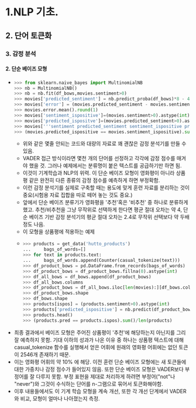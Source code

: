 # 1.NLP 기초.
## 2. 단어 토큰화
### 3. 감정 분석
#### 2. 단순 베이즈 모형
- ```python
  >>> from sklearn.naive_bayes import MultinomialNB
  >>> nb = MultinomialNB()
  >>> nb = nb.fit(df_bows,movies.sentiment>0)
  >>> movies['predicted_sentiment'] = nb.predict_proba(df_bows)*8 - 4
  >>> movies['error'] = (movies.predicted_sentiment - movies.sentiment).abs()
  >>> movies.error.mean().round(1)
  >>> movies['sentiment_ispositive']=(movies.sentiment>0).astype(int)
  >>> movies['predicted_ispositve']=(movies.predicted_sentiment>0).astype(int)
  >>> movies['''sentiment predicted_sentiment sentiment_ispositive predicted_ispositive'''.split()].head(8)
  >>> (movies.predicted_ispositive == movies.sentiment_ispositive).sum()/len(movies)
  ```
  - 위와 같은 몇줄 안되는 코드와 대량의 자료로 꽤 괜찮은 감정 분석기를 만들 수 있음.
  - VADER 접근 방식이라면 몇천 개의 단어를 선정하고 각각에 감정 점수를 매겨야 했을 것. 그러나 예제에서는 분류명이 붙은 텍스트를 공급하기만 하면 됨.
  - 이것이 기계학습과 NLP의 위력. 이 단순 베이즈 모형이 영화평이 아니라 상품평 같은 완전히 다른 종류의 감정 점수를 예측하게 하면 부정확함.
  - 이런 감정 분석기를 실제로 구축할 때는 용도에 맞게 훈련 자료를 분리하는 것이 중요(시험용 자료 집합을 따로 떼어 놓는 것도 중요.)
  - 앞에서 단순 베이즈 분류기가 영화평을 '추천'혹은 '비추천' 중 하나로 분류하게 했고. 추천/비추천을 그냥 무작위로 선택하게 한다면 평균 절대 오차는 약 4, 단순 베이즈 기반 감정 분석기의 평균 절대 오차는 2.4로 무작위 선택보다 약 두배 정도 나음. 
  - 이 모형을 상품평에 적용하는 예제
  - ```python
    >>> products = get_data('hutto_products')
    ...     bags_of_words=[]
    >>> for text in products.text:
    ...     bags_of_words.append(Counter(casual_tokenize(text)))
    >>> df_product_bows = pd.DataFrame.from_records(bags_of_words)
    >>> df_product_bows = df_product_bows.fillna(0).astype(int)
    >>> df_all_bows = df_bows.append(df_product_bows)
    >>> df_all_bows.columns
    >>> df_product_bows = df_all_bows.iloc[len(movies):][df_bows.columns]
    >>> df_product_bows.shape
    >>> df_bows.shape
    >>> products[ispos] = (products.sentiment>0).astype(int)
    >>> products['predicted_ispositive'] = nb.predict(df_product_bows.values).astype(int)
    >>> products.head()
    >>> (products.pred == products.ispos).sum()/len(products)
    ```
- 최종 결과에서 베이즈 모형은 주어진 상품평이 '추천'에 해당하는지 아닌지를 그리 잘 예측하지 못함. 기대 이하의 성과가 나온 이유 중 하나는 상품평 텍스트에 대해 casual_tokenize 함수를 실행해서 얻은 어휘에 원래의 영화평 어휘에는 없던 토큰이 2546개 존재하기 때문.
- 이는 영화평 어휘의 약 10% 에 해당. 이전 훈련 단순 베이즈 모형에는 새 토큰들에 대한 가중치나 감정 점수가 들어있지 않음. 또한 단순 베이즈 모형은 VADER보다 부정어를 잘 다루지 못함. 부정 표현을 제대로 처리하게 하려면 부정어("not"나 "never")와 그것이 수식하는 단어를 n-그램으로 묶어서 토큰화해야함.
- 이후 내용들에서도 이 기계 학습 모형을 계속 개선, 또한 각 개선 단계에서 VADER와 비교, 모형이 얼마나 나아졌는지 측정.